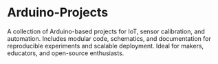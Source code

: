 # Arduino-Projects
A collection of Arduino-based projects for IoT, sensor calibration, and automation. Includes modular code, schematics, and documentation for reproducible experiments and scalable deployment. Ideal for makers, educators, and open-source enthusiasts.
